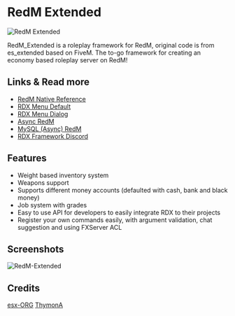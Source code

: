 # RedM Extended
![RedM Extended](https://cdn.discordapp.com/attachments/686807996420063232/901407156245512192/unknown2343.png)

RedM_Extended is a roleplay framework for RedM, original code is from es_extended based on FiveM. The to-go framework for creating an economy based roleplay server on RedM!

## Links & Read more
- [RedM Native Reference](https://vespura.com/doc/natives/)
- [RDX Menu Default](https://github.com/Redm-Extended-PT/rdx_menu_default)
- [RDX Menu Dialog](https://github.com/Redm-Extended-PT/rdx_menu_dialog)
- [Async RedM](https://github.com/TigoDevelopment/redm-async/tree/master)
- [MySQL (Async) RedM](https://github.com/TigoDevelopment/redm-mysql-async)
- [RDX Framework Discord](https://discord.gg/VkhUUGHpNs)

## Features
- Weight based inventory system
- Weapons support
- Supports different money accounts (defaulted with cash, bank and black money)
- Job system with grades
- Easy to use API for developers to easily integrate RDX to their projects
- Register your own commands easily, with argument validation, chat suggestion and using FXServer ACL

## Screenshots
![RedM-Extended](https://cdn.discordapp.com/attachments/686807996420063232/901408246991032390/unknown.png)

## Credits
[esx-ORG](https://github.com/esx-framework)
[ThymonA](https://github.com/ThymonA)
